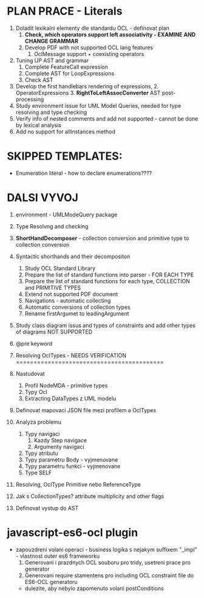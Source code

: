 PLAN PRACE - Literals
=====================
1. Doladit lexikalni elementy dle standardu OCL - definovat plan
    1. **Check, which operators support left associativity - EXAMINE AND CHANGE GRAMMAR**
    2. Develop PDF with not supported OCL lang features
        1. OclMessage support + coexisting operators
2. Tuning UP AST and grammar
    1. Complete FeatureCall expression
    2. Complete AST for LoopExpressions
    3. Check AST
3. Develop the first handlebars rendering of expressions, 
    2. OperatorExpressions
    3. **RightToLeftAssocConverter** AST post-processing
4. Study environment issue for UML Model Queries, needed for type resolving and type checking
5. Verify info of nested comments and add not supported - cannot be done by lexical analysis
6. Add no support for allInstances method

SKIPPED TEMPLATES:
==================
- Enumeration literal - how to declare enumerations????
 
DALSI VYVOJ
===========
1. environment - UMLModeQuery package
2. Type Resolvng and checking
3. **ShortHandDecomposer** - collection conversion and primitive type to collection conversion
4. Syntactic shorthands and their decompositon
    1. Study OCL Standard Library
    2. Prepare the list of standard functions into parser - FOR EACH TYPE
    3. Prepare the list of standard functions for each type, COLLECTION and PRIMITIVE TYPES
    4. Extend not supported PDF document
    1. Navigations - automatic collecting
    2. Automatic conversions of collection types
    3. Rename firstArgumet to leadingArgument
5. Study class diagram issus and types of constraints and add other types of diagrams NOT SUPPORTED
6. @pre keyword


1. Resolving OclTypes - NEEDS VERIFICATION
==========================================
1. Nastudovat
    1. Profil NodeMDA - primitive types
    2. Typy Ocl
    3. Extracting DataTypes z UML modelu
2. Definovat mapovaci JSON file mezi profilem a OclTypes
3. Analyza problemu
    1. Typy navigaci
        1. Kazdy Step navigace
        2. Argumenty navigaci
    2. Typy atributu
    3. Typy parametru Body - vyjmenovane
    4. Typy parametru funkci - vyjmenovane
    5. Type SELF
4. Resolving, OclType Primitive nebo ReferenceType
5. Jak s CollectionTypes? attribute multiplicity and other flags
6. Definovat vystup do AST


javascript-es6-ocl plugin
=========================
- zapouzdreni volani operaci - business logika s nejakym suffixem "_impl" - vlastnost outer es6 frameworku
    1. Generovani i prazdnych OCL souboru pro tridy, usetreni prace pro generator
    2. Generovani require stamentens pro including OCL constraint file do ES6-OCL generatoru
    - dulezite, aby nebylo zapomenuto volani postConditions


